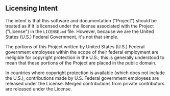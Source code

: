 ## Licensing Intent

The intent is that this software and documentation ("Project") should be treated as if it is licensed under the license associated with the Project ("License") in the `LICENSE.md` file. However, because we are the United States (U.S.) Federal Government, it's not that simple.

The portions of this Project written by United States (U.S.) Federal government employees within the scope of their federal employment are ineligible for copyright protection in the U.S.; this is generally understood to mean that these portions of the Project are placed in the public domain.

In countries where copyright protection is available (which does not include the U.S.), contributions made by U.S. Federal government employees are released under the License. Merged contributions from private contributors are released under the License.

